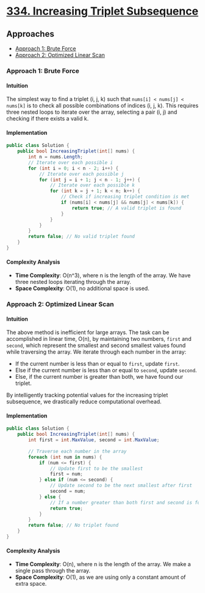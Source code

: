 # [334. Increasing Triplet Subsequence](https://leetcode.com/problems/increasing-triplet-subsequence/)

## Approaches
- [Approach 1: Brute Force](#approach-1-brute-force)
- [Approach 2: Optimized Linear Scan](#approach-2-optimized-linear-scan)

### Approach 1: Brute Force

#### Intuition
The simplest way to find a triplet (i, j, k) such that `nums[i] < nums[j] < nums[k]` is to check all possible combinations of indices (i, j, k). This requires three nested loops to iterate over the array, selecting a pair (i, j) and checking if there exists a valid k.

#### Implementation
```csharp
public class Solution {
    public bool IncreasingTriplet(int[] nums) {
        int n = nums.Length;
        // Iterate over each possible i
        for (int i = 0; i < n - 2; i++) {
            // Iterate over each possible j
            for (int j = i + 1; j < n - 1; j++) {
                // Iterate over each possible k
                for (int k = j + 1; k < n; k++) {
                    // Check if increasing triplet condition is met
                    if (nums[i] < nums[j] && nums[j] < nums[k]) {
                        return true; // A valid triplet is found
                    }
                }
            }
        }
        return false; // No valid triplet found
    }
}
```

#### Complexity Analysis
- **Time Complexity**: O(n^3), where n is the length of the array. We have three nested loops iterating through the array.
- **Space Complexity**: O(1), no additional space is used.

### Approach 2: Optimized Linear Scan

#### Intuition
The above method is inefficient for large arrays. The task can be accomplished in linear time, O(n), by maintaining two numbers, `first` and `second`, which represent the smallest and second smallest values found while traversing the array. We iterate through each number in the array:
- If the current number is less than or equal to `first`, update `first`.
- Else if the current number is less than or equal to `second`, update `second`.
- Else, if the current number is greater than both, we have found our triplet.

By intelligently tracking potential values for the increasing triplet subsequence, we drastically reduce computational overhead.

#### Implementation
```csharp
public class Solution {
    public bool IncreasingTriplet(int[] nums) {
        int first = int.MaxValue, second = int.MaxValue;
        
        // Traverse each number in the array
        foreach (int num in nums) {
            if (num <= first) {
                // Update first to be the smallest
                first = num;
            } else if (num <= second) {
                // Update second to be the next smallest after first
                second = num;
            } else {
                // If a number greater than both first and second is found, return true
                return true;
            }
        }
        return false; // No triplet found
    }
}
```

#### Complexity Analysis
- **Time Complexity**: O(n), where n is the length of the array. We make a single pass through the array.
- **Space Complexity**: O(1), as we are using only a constant amount of extra space.

